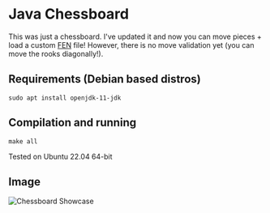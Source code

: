 # Java Chessboard

This was just a chessboard. I've updated it and now you can move pieces + load a custom [FEN](https://en.wikipedia.org/wiki/Forsyth%E2%80%93Edwards_Notation) file! However, there is
no move validation yet (you can move the rooks diagonally!).

## Requirements (Debian based distros)
```
sudo apt install openjdk-11-jdk
```
 
## Compilation and running
```
make all
```
Tested on Ubuntu 22.04 64-bit

## Image
![Chessboard Showcase](images/image.png "Chessboard Showcase")
